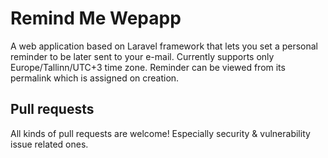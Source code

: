 # Remind Me Wepapp

A web application based on Laravel framework that lets you set a personal reminder to be later sent to your e-mail. Currently supports only Europe/Tallinn/UTC+3 time zone. Reminder can be viewed from its permalink which is assigned on creation.


## Pull requests

All kinds of pull requests are welcome! Especially security & vulnerability issue related ones.
